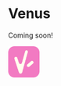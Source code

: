 <!-- markdownlint-disable MD033 -->
# Venus

Coming soon!

<img src="./assets/venus_logo.svg" height="64" alt="Logo of the Venus programming language">
